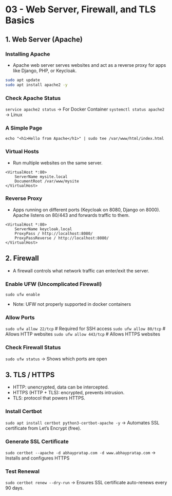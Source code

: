 # 03 - Web Server, Firewall, and TLS Basics

## 1. Web Server (Apache)

### Installing Apache

- Apache web server serves websites and act as a reverse proxy for apps like Django, PHP, or Keycloak.

```bash
sudo apt update
sudo apt install apache2 -y
```

### Check Apache Status

`service apache2 status` -> For Docker Container
`systemctl status apache2` -> Linux

### A Simple Page

`echo "<h1>Hello from Apache</h1>" | sudo tee /var/www/html/index.html`

### Virtual Hosts

- Run multiple websites on the same server.

```
<VirtualHost *:80>
    ServerName mysite.local
    DocumentRoot /var/www/mysite
</VirtualHost>
```

### Reverse Proxy

- Apps running on different ports (Keycloak on 8080, Django on 8000). Apache listens on 80/443 and forwards traffic to them.

```
<VirtualHost *:80>
    ServerName keycloak.local
    ProxyPass / http://localhost:8080/
    ProxyPassReverse / http://localhost:8080/
</VirtualHost>
```

## 2. Firewall

- A firewall controls what network traffic can enter/exit the server.

### Enable UFW (Uncomplicated Firewall)

`sudo ufw enable`

- Note: UFW not properly supported in docker containers

### Allow Ports

`sudo ufw allow 22/tcp` # Required for SSH access
`sudo ufw allow 80/tcp` # Allows HTTP websites
`sudo ufw allow 443/tcp` # Allows HTTPS websites

### Check Firewall Status

`sudo ufw status` -> Shows which ports are open

## 3. TLS / HTTPS

- HTTP: unencrypted, data can be intercepted.
- HTTPS (HTTP + TLS): encrypted, prevents intrusion.
- TLS: protocol that powers HTTPS.

### Install Certbot

`sudo apt install certbot python3-certbot-apache -y` -> Automates SSL certificate from Let’s Encrypt (free).

### Generate SSL Certificate

`sudo certbot --apache -d abhaypratap.com -d www.abhaypratap.com` -> Installs and configures HTTPS

### Test Renewal

`sudo certbot renew --dry-run` -> Ensures SSL certificate auto-renews every 90 days.
